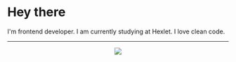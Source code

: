 

<h1>Hey there</h1>
I'm frontend developer. 
I am currently studying at Hexlet. 
I love clean code.
<hr>
<p align="center">
  <a href="https://skillicons.dev">
    <img src="https://skillicons.dev/icons?i=react,js,ts,html,css,git,github,githubactions,npm,sass,jest&perline=15"/>
  </a>
</p>


<!--
**SunrayFrei/SunrayFrei** is a ✨ _special_ ✨ repository because its `README.md` (this file) appears on your GitHub profile.

Here are some ideas to get you started:

- 🔭 I’m currently working on ...
- 🌱 I’m currently learning ...
- 👯 I’m looking to collaborate on ...
- 🤔 I’m looking for help with ...
- 💬 Ask me about ...
- 📫 How to reach me: ...
- 😄 Pronouns: ...
- ⚡ Fun fact: ...
-->
